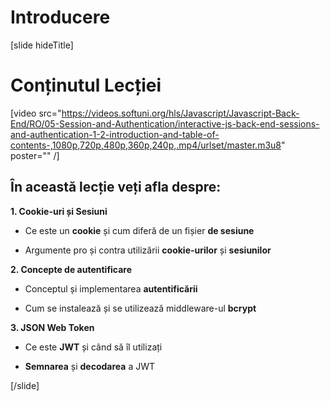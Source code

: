 # Introducere

[slide hideTitle]

# Conținutul Lecției

[video src="https://videos.softuni.org/hls/Javascript/Javascript-Back-End/RO/05-Session-and-Authentication/interactive-js-back-end-sessions-and-authentication-1-2-introduction-and-table-of-contents-,1080p,720p,480p,360p,240p,.mp4/urlset/master.m3u8" poster="" /]

## În această lecție veți afla despre:

**1. Cookie-uri și Sesiuni**

- Ce este un **cookie** și cum diferă de un fișier **de sesiune**

- Argumente pro și contra utilizării **cookie-urilor** și **sesiunilor**

**2. Concepte de autentificare**

- Conceptul și implementarea **autentificării**

- Cum se instalează și se utilizează middleware-ul **bcrypt** 

**3. JSON Web Token**

- Ce este **JWT** și când să îl utilizați

- **Semnarea** și **decodarea** a JWT

[/slide]
